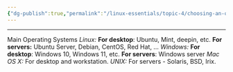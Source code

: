 ```yaml
---
{"dg-publish":true,"permalink":"/linux-essentials/topic-4/choosing-an-operating-system/","noteIcon":""}
---
```


---
Main Operating Systems
_Linux:_
	**For desktop**: Ubuntu, Mint, deepin, etc.
	**For servers:** Ubuntu Server, Debian, CentOS, Red Hat, …
_Windows:_
	**For desktop**: Windows 10, Windows 11, etc.
	**For servers**: Windows server
_Mac OS X:_ For desktop and workstation.
_UNIX:_ For servers - Solaris, BSD, Irix.